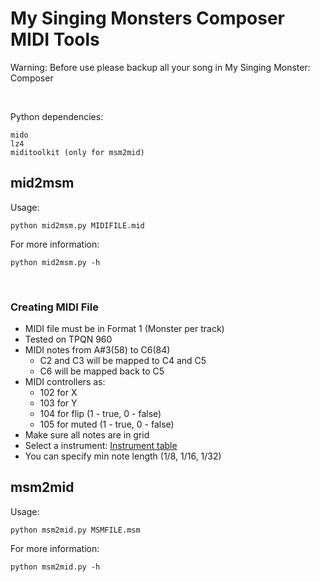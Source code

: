 # My Singing Monsters Composer MIDI Tools
Warning: Before use please backup all your song in My Singing Monster: Composer<br />

<br />

Python dependencies:
```
mido
lz4
miditoolkit (only for msm2mid)
```
## mid2msm

Usage:
```
python mid2msm.py MIDIFILE.mid
```

For more information:
```
python mid2msm.py -h
```
<br>

### Creating MIDI File

- MIDI file must be in Format 1 (Monster per track)
- Tested on TPQN 960
- MIDI notes from A#3(58) to C6(84)
    - C2 and C3 will be mapped to C4 and C5
    - C6 will be mapped back to C5
- MIDI controllers as:
    - 102 for X
    - 103 for Y
    - 104 for flip (1 - true, 0 - false)
    - 105 for muted (1 - true, 0 - false)
- Make sure all notes are in grid
- Select a instrument: <a href="docs/instrument_table.md">Instrument table</a>
- You can specify min note length (1/8, 1/16, 1/32)

## msm2mid
Usage:
```
python msm2mid.py MSMFILE.msm
```

For more information:
```
python msm2mid.py -h
```
<br>